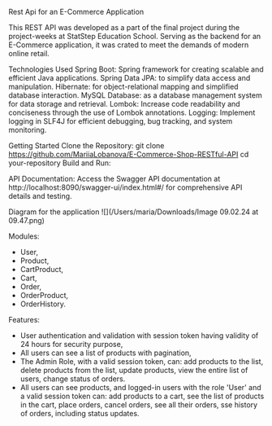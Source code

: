 Rest Api for an E-Commerce Application

 This REST API was developed as a part of the final project during the project-weeks at StatStep Education School. 
 Serving as the backend for an E-Commerce application, it was crated to meet the demands of modern online retail.
 
 Technologies Used
 Spring Boot: Spring framework for creating scalable and efficient Java applications.
 Spring Data JPA: to simplify data access and manipulation.
 Hibernate: for object-relational mapping and simplified database interaction.
 MySQL Database: as a database management system for data storage and retrieval.
 Lombok: Increase code readability and conciseness through the use of Lombok annotations.
 Logging: Implement logging in SLF4J for efficient debugging, bug tracking, and system monitoring.

Getting Started
Clone the Repository:
git clone https://github.com/MariiaLobanova/E-Commerce-Shop-RESTful-API
cd your-repository
Build and Run:

API Documentation:
Access the Swagger API documentation at http://localhost:8090/swagger-ui/index.html#/
for comprehensive API details and testing.

Diagram for the application
![](/Users/maria/Downloads/Image 09.02.24 at 09.47.png)

Modules: 
- User,
- Product,
- CartProduct,
- Cart,
- Order,
- OrderProduct,
- OrderHistory.

Features:

- User authentication and validation with session token having validity of 24 hours for security purpose,
- All users can see a list of products with pagination,
- The Admin Role, with a valid session token, can:
       add products to the list,
       delete products from the list,
       update products,
       view the entire list of users,
       change status of orders. 
- All users can see products, and logged-in users with the role 'User' and a valid session token can:
       add products to a cart,
       see the list of products in the cart,
       place orders,
       cancel orders,
       see all their orders,
       sse history of orders, including status updates.




 